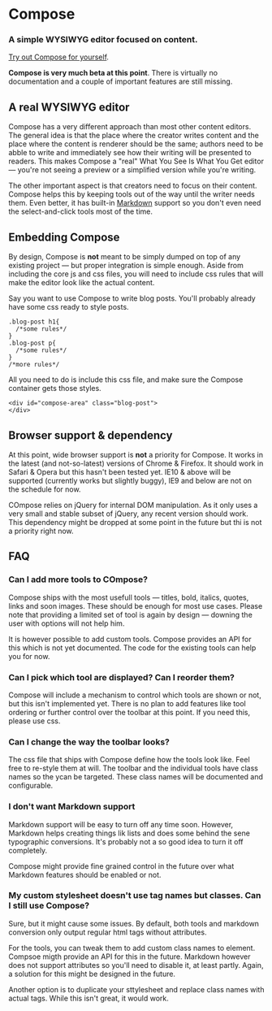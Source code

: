 # Compose
### A simple WYSIWYG editor focused on content.

[Try out Compose for yourself](http://yannick-lohse.fr/Compose/).

**Compose is very much beta at this point**. There is virtually no documentation and a couple of important features are still missing.

## A real WYSIWYG editor

Compose has a very different approach than most other content editors. The general idea is that the place where the creator writes content and the place where the content is renderer should be the same; authors need to be abble to write and immediately see how their writing will be presented to readers. This makes Compose a "real" What You See Is What You Get editor — you're not seeing a preview or a simplified version while you're writing.

The other important aspect is that creators need to focus on their content. Compose helps this by keeping tools out of the way until the writer needs them. Even better, it has built-in [Markdown](http://daringfireball.net/projects/markdown/basics) support so you don't even need the select-and-click tools most of the time.

## Embedding Compose

By design, Compose is **not** meant to be simply dumped on top of any existing project — but proper integration is simple enough. Aside from including the core js and css files, you will need to include css rules that will make the editor look like the actual content.

Say you want to use Compose to write blog posts. You'll probably already have some css ready to style posts.

```
.blog-post h1{
  /*some rules*/
}
.blog-post p{
  /*some rules*/
}
/*more rules*/
```

All you need to do is include this css file, and make sure the Compose container gets those styles.
```
<div id="compose-area" class="blog-post">
</div>
```

## Browser support & dependency

At this point, wide browser support is **not** a priority for Compose. It works in the latest (and not-so-latest) versions of Chrome & Firefox. It should work in Safari & Opera but this hasn't been tested yet. IE10 & above will be supported (currently works but slightly buggy), IE9 and below are not on the schedule for now.

COmpose relies on jQuery for internal DOM manipulation. As it only uses a very small and stable subset of jQuery, any recent version should work.  
This dependency might be dropped at some point in the future but thi is not a priority right now.

## FAQ

### Can I add more tools to COmpose?

Compose ships with the most usefull tools — titles, bold, italics, quotes, links and soon images. These should be enough for most use cases. Please note that providing a limited set of tool is again by design — downing the user with options will not help him.

It is however possible to add custom tools. Compose provides an API for this which is not yet documented. The code for the existing tools can help you for now.

### Can I pick which tool are displayed? Can I reorder them?

Compose will include a mechanism to control which tools are shown or not, but this isn't implemented yet. There is no plan to add features like tool ordering or further control over the toolbar at this point. If you need this, please use css.

### Can I change the way the toolbar looks?

The css file that ships with Compose define how the tools look like. Feel free to re-style them at will. The toolbar and the individual tools have class names so the ycan be targeted. These class names will be documented and configurable.

### I don't want Markdown support

Markdown support will be easy to turn off any time soon. However, Markdown helps creating things lik lists and does some behind the sene typographic conversions. It's probably not a so good idea to turn it off completely.

Compose might provide fine grained control in the future over what Markdown features should be enabled or not.

### My custom stylesheet doesn't use tag names but classes. Can I still use Compose?

Sure, but it might cause some issues. By default, both tools and markdown conversion only output regular html tags without attributes.

For the tools, you can tweak them to add custom class names to element. Compsoe migth provide an API for this in the future. Markdown however does not support attributes so you'll need to disable it, at least partly. Again, a solution for this might be designed in the future.

Another option is to duplicate your sttylesheet and replace class names with actual tags. While this isn't great, it would work.
